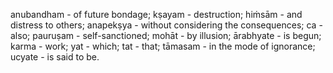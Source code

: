 anubandham - of future bondage; kṣayam - destruction; hiṁsām - and distress to others; anapekṣya - without considering the consequences; ca - also; pauruṣam - self-sanctioned; mohāt - by illusion; ārabhyate - is begun; karma - work; yat - which; tat - that; tāmasam - in the mode of ignorance; ucyate - is said to be.